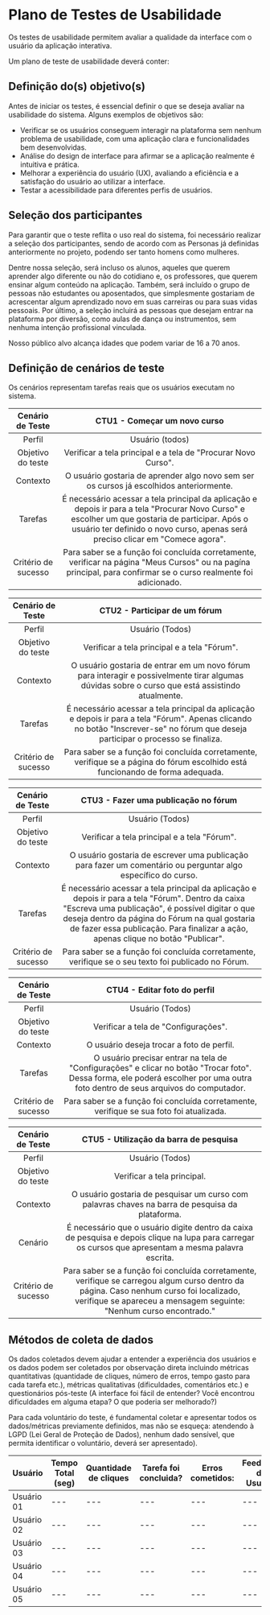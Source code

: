 # Plano de Testes de Usabilidade

Os testes de usabilidade permitem avaliar a qualidade da interface com o usuário da aplicação interativa.

Um plano de teste de usabilidade deverá conter: 

## Definição do(s) objetivo(s)

Antes de iniciar os testes, é essencial definir o que se deseja avaliar na usabilidade do sistema. 
Alguns exemplos de objetivos são:
- Verificar se os usuários conseguem interagir na plataforma sem nenhum problema de usabilidade, com uma aplicação clara e funcionalidades bem desenvolvidas. 
- Análise do design de interface para afirmar se a aplicação realmente é intuitiva e prática. 
- Melhorar a experiência do usuário (UX), avaliando a eficiência e a satisfação do usuário ao utilizar a interface.
- Testar a acessibilidade para diferentes perfis de usuários.

## Seleção dos participantes

Para garantir que o teste reflita o uso real do sistema, foi necessário realizar a seleção dos participantes, sendo de acordo com as Personas já definidas anteriormente no projeto, podendo ser tanto homens como mulheres. 

Dentre nossa seleção, será incluso os alunos, aqueles que querem aprender algo diferente ou não do cotidiano e, os professores, que querem ensinar algum conteúdo na aplicação. Também, será incluído o grupo de pessoas não estudantes ou aposentados, que simplesmente gostariam de acrescentar algum aprendizado novo em suas carreiras ou para suas vidas pessoais. Por último, a seleção incluirá as pessoas que desejam entrar na plataforma por diversão, como aulas de dança ou instrumentos, sem nenhuma intenção profissional vinculada. 

Nosso público alvo alcança idades que podem variar de 16 a 70 anos.

## Definição de cenários de teste

Os cenários representam tarefas reais que os usuários executam no sistema. 

| **Cenário de Teste** | **CTU1 - Começar um novo curso**  |
|:---:	|:---:	|
| Perfil| Usuário (todos) | 
| Objetivo do teste| Verificar a tela principal e a tela de "Procurar Novo Curso". | 
| Contexto | O usuário gostaria de aprender algo novo sem ser os cursos já escolhidos anteriormente. |  
| Tarefas | É necessário acessar a tela principal da aplicação e depois ir para a tela "Procurar Novo Curso" e escolher um que gostaria de participar. Após o usuário ter definido o novo curso, apenas será preciso clicar em "Comece agora". |
| Critério de sucesso| Para saber se a função foi concluída corretamente, verificar na página "Meus Cursos" ou na pagína principal, para confirmar se o curso realmente foi adicionado. |

| **Cenário de Teste** | **CTU2 - Participar de um fórum**  |
|:---:	|:---:	|
| Perfil | Usuário (Todos) | 
| Objetivo do teste | Verificar a tela principal e a tela "Fórum". | 
| Contexto | O usuário gostaria de entrar em um novo fórum para interagir e possivelmente tirar algumas dúvidas sobre o curso que está assistindo atualmente. |  
| Tarefas |  É necessário acessar a tela principal da aplicação e depois ir para a tela "Fórum". Apenas clicando no botão "Inscrever-se" no fórum que deseja participar o processo se finaliza. |
| Critério de sucesso | Para saber se a função foi concluída corretamente, verifique se a página do fórum escolhido está funcionando de forma adequada. |

|**Cenário de Teste** | **CTU3 - Fazer uma publicação no fórum** |
|:---:	|:---:	|
| Perfil | Usuário (Todos) | 
| Objetivo do teste | Verificar a tela principal e a tela "Fórum". | 
| Contexto |  O usuário gostaria de escrever uma publicação para fazer um comentário ou perguntar algo específico do curso. |
| Tarefas | É necessário acessar a tela principal da aplicação e depois ir para a tela "Fórum". Dentro da caixa "Escreva uma publicação", é possível digitar o que deseja dentro da página do Fórum na qual gostaria de fazer essa publicação. Para finalizar a ação, apenas clique no botão "Publicar".  |  
| Critério de sucesso | Para saber se a função foi concluída corretamente, verifique se o seu texto foi publicado no Fórum. |

| **Cenário de Teste** | **CTU4 - Editar foto do perfil**  |
|:---:	|:---:	|
| Perfil | Usuário (Todos) | 
| Objetivo do teste| Verificar a tela de "Configurações". | 
| Contexto | O usuário deseja trocar a foto de perfil. |
| Tarefas |  O usuário precisar entrar na tela de "Configurações" e clicar no botão "Trocar foto". Dessa forma, ele poderá escolher por uma outra foto dentro de seus arquivos do computador.  |  
| Critério de sucesso | Para saber se a função foi concluída corretamente, verifique se sua foto foi atualizada. |

| **Cenário de Teste** | **CTU5 - Utilização da barra de pesquisa**  |
|:---:	|:---:	|
| Perfil | Usuário (Todos) | 
| Objetivo do teste | Verificar a tela principal. | 
| Contexto | O usuário gostaria de pesquisar um curso com palavras chaves na barra de pesquisa da plataforma. |
| Cenário |  É necessário que o usuário digite dentro da caixa de pesquisa e depois clique na lupa para carregar os cursos que apresentam a mesma palavra escrita.  |  
| Critério de sucesso | Para saber se a função foi concluída corretamente, verifique se carregou algum curso dentro da página. Caso nenhum curso foi localizado, verifique se apareceu a mensagem seguinte: "Nenhum curso encontrado." |

## Métodos de coleta de dados

Os dados coletados devem ajudar a entender a experiência dos usuários e os dados podem ser coletados por observação direta incluindo métricas quantitativas (quantidade de cliques, número de erros, tempo gasto para cada tarefa etc.), métricas qualitativas (dificuldades, comentários etc.) e questionários pós-teste (A interface foi fácil de entender? Você encontrou dificuldades em alguma etapa? O que poderia ser melhorado?)

Para cada voluntário do teste, é fundamental coletar e apresentar todos os dados/métricas previamente definidos, mas não se esqueça: atendendo à LGPD (Lei Geral de Proteção de Dados), nenhum dado sensível, que permita identificar o voluntário, deverá ser apresentado).

| **Usuário** | **Tempo Total (seg)**  | **Quantidade de cliques** | **Tarefa foi concluida?** | **Erros cometidos:** | **Feedback do Usuário** |
|----------- | --------------- | ------- | -------- | -------- | -------- |
| Usuário 01 | --- | --- | --- | --- | --- |
| Usuário 02 | --- | --- | --- | --- | --- |
| Usuário 03 | --- | --- | --- | --- | --- |
| Usuário 04 | --- | --- | --- | --- | --- |
| Usuário 05 | --- | --- | --- | --- | --- |
